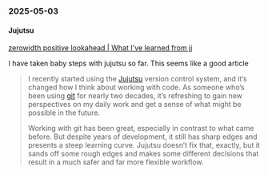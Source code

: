 ### 2025-05-03

#### Jujutsu
[zerowidth positive lookahead \| What I've learned from jj](https://zerowidth.com/2025/what-ive-learned-from-jj/)

I have taken baby steps with jujutsu so far. This seems like a good article 

> I recently started using the [Jujutsu](https://jj-vcs.github.io/jj/latest/) version control system, and it’s changed how I think about working with code. As someone who’s been using [git](https://git-scm.com/) for nearly two decades, it’s refreshing to gain new perspectives on my daily work and get a sense of what might be possible in the future.
> 
> Working with git has been great, especially in contrast to what came before. But despite years of development, it still has sharp edges and presents a steep learning curve. Jujutsu doesn’t fix that, exactly, but it sands off some rough edges and makes some different decisions that result in a much safer and far more flexible workflow.

#### 